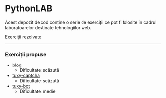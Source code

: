 # PythonLAB

Acest depozit de cod conține o serie de exerciții ce pot fi folosite în cadrul laboratoarelor destinate tehnologiilor web.

Exerciții rezolvate

---

### Exerciții propuse

- [blog](/web/exercitii/blog)
    - Dificultate: scăzută
- [tuxy-captcha](/web/exercitii/tuxy-captcha)
    - Dificultate: scăzută
- [tuxy-bot](/web/exercitii/tuxy-captcha)
    - Dificultate: medie

